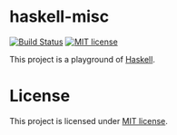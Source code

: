 # haskell-misc
[![Build Status](https://travis-ci.org/czchen/haskell-misc.svg?branch=master)](https://travis-ci.org/czchen/haskell-misc)
[![MIT license](https://img.shields.io/badge/license-MIT-brightgreen.svg)](http://opensource.org/licenses/MIT)

This project is a playground of [Haskell](https://www.haskell.org/haskellwiki/Haskell).

# License

This project is licensed under [MIT license](http://opensource.org/licenses/MIT).
